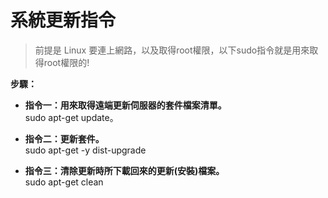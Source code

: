# 系統更新指令

> 前提是 Linux 要連上網路，以及取得root權限，以下sudo指令就是用來取得root權限的!

<div class="Alert Alert--nuxt-green">

<b>步驟：</b>

</div>

- **指令一：用來取得遠端更新伺服器的套件檔案清單。**
<br>sudo apt-get update。

- **指令二：更新套件。**
<br>sudo apt-get -y dist-upgrade

- **指令三：清除更新時所下載回來的更新(安裝)檔案。**
<br>sudo apt-get clean

